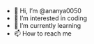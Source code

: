 - 👋 Hi, I’m @ananya0050
- 👀 I’m interested in coding
- 🌱 I’m currently learning 
- 📫 How to reach me 

<!---
ananya0050/ananya0050 is a ✨ special ✨ repository because its `README.md` (this file) appears on your GitHub profile.
You can click the Preview link to take a look at your changes.
--->
